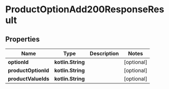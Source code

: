 
# ProductOptionAdd200ResponseResult

## Properties
| Name | Type | Description | Notes |
| ------------ | ------------- | ------------- | ------------- |
| **optionId** | **kotlin.String** |  |  [optional] |
| **productOptionId** | **kotlin.String** |  |  [optional] |
| **productValueIds** | **kotlin.String** |  |  [optional] |




